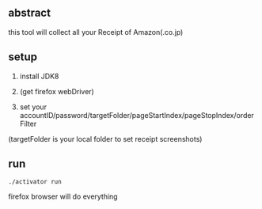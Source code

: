 
## abstract

this tool will collect all your Receipt of Amazon(.co.jp)


## setup

1. install JDK8

1. (get firefox webDriver)

1. set your accountID/password/targetFolder/pageStartIndex/pageStopIndex/orderFilter

(targetFolder is your local folder to set receipt screenshots)


## run
```
./activator run
```
firefox browser will do everything

